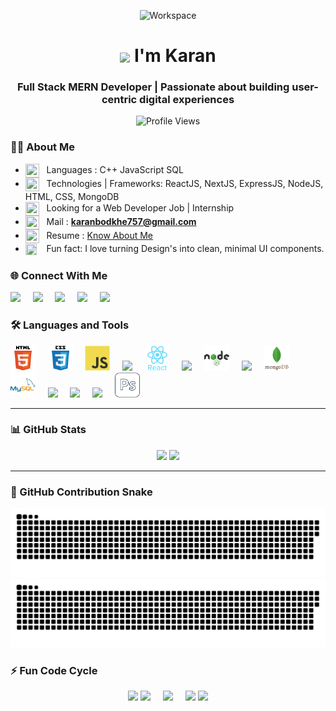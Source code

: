 <div align="center">
  
<img src="https://media3.giphy.com/media/v1.Y2lkPTc5MGI3NjExN2d2ZHN3aWxzeTlxa3psZHg3YTEza2xwZWxxN2JjZTY2a3QzcHlsbSZlcD12MV9pbnRlcm5hbF9naWZfYnlfaWQmY3Q9Zw/bGgsc5mWoryfgKBx1u/giphy.gif" alt="Workspace" width="20%"/><br>  

<h1>
  <img src="https://media4.giphy.com/media/v1.Y2lkPTc5MGI3NjExd20yemlycmJqazU5YjNhMXd5ZzRmZXV1eHQ5c3I0MGRwOGRpMzF6YSZlcD12MV9pbnRlcm5hbF9naWZfYnlfaWQmY3Q9cw/lovLgBpqzAHBvG1kI5/giphy.gif" width="60" style="vertical-align:middle;"/> I'm Karan
</h1>

<h3>Full Stack MERN Developer | Passionate about building user-centric digital experiences</h3>

![Profile Views](https://komarev.com/ghpvc/?username=karanb757&label=Profile%20views&color=0e75b6&style=flat)

</div>


### 👨‍💻 About Me

- <img src="https://github.com/SP-XD/SP-XD/blob/main/images/Developer.gif" width="22" height="22" style="vertical-align:middle;"/> &nbsp; Languages : C++ JavaScript SQL
- <img src="https://github.com/SP-XD/SP-XD/blob/main/images/hyperkitty.gif?raw=true" width="22" height="22" style="vertical-align:middle;"/> &nbsp; Technologies | Frameworks:
ReactJS, NextJS, ExpressJS, NodeJS, HTML, CSS, MongoDB
- <img src="https://media4.giphy.com/media/v1.Y2lkPTc5MGI3NjExZG9kNml6ZjNmZDB1bjFtanVxcTlrcDU4cnY1cDJmMjkweGk0ZjBucyZlcD12MV9pbnRlcm5hbF9naWZfYnlfaWQmY3Q9cw/4YCCY41GKzDuYeHnWW/giphy.gif" width="22" height="22" style="vertical-align:middle;"/> &nbsp; Looking for a Web Developer Job | Internship
- <img src="https://media1.giphy.com/media/v1.Y2lkPTc5MGI3NjExZHgyaHc2ODY2OWRpbGk0eWpqd3RnMHBtaWdpc3owM3BkdHdnamFjaiZlcD12MV9pbnRlcm5hbF9naWZfYnlfaWQmY3Q9cw/KxlbRn0HuTW7gZID83/giphy.gif" width="22" height="22" style="vertical-align:middle;"/> &nbsp; Mail : **karanbodkhe757@gmail.com**
- <img src="https://media3.giphy.com/media/v1.Y2lkPTc5MGI3NjExeDd1cXM2MjNyZzBrbmo5NDExZ3h3YWRmZXkwdzM0ZHU1eWN3YTBubiZlcD12MV9pbnRlcm5hbF9naWZfYnlfaWQmY3Q9cw/RMZWv7UqikFGIvv6m4/giphy.gif" width="22" height="22" style="vertical-align:middle;"/> &nbsp; Resume : [Know About Me](https://drive.google.com/file/d/1adqxc8raqZUcGRnjCbd8n630Ju7geyoi/view?usp=drive_link)
- <img src="https://github.com/SP-XD/SP-XD/blob/main/images/lightning.gif?raw=true" width="18" height="18" style="vertical-align:middle;"/> &nbsp;&nbsp; Fun fact: I love turning Design's into clean, minimal UI components.



### 🌐 Connect With Me
<p align="left">
<a href="https://www.linkedin.com/in/karan-bodkhe-57824524a/" target="_blank"><img src="https://raw.githubusercontent.com/rahuldkjain/github-profile-readme-generator/master/src/images/icons/Social/linked-in-alt.svg" width="40"/></a>  &nbsp;&nbsp;&nbsp;
<a href="https://instagram.com/_karan797" target="_blank"><img src="https://raw.githubusercontent.com/rahuldkjain/github-profile-readme-generator/master/src/images/icons/Social/instagram.svg" width="40"/></a>  &nbsp;&nbsp;&nbsp;
<a href="https://www.codechef.com/users/karan757" target="_blank"><img src="https://cdn.codechef.com/sites/all/themes/abessive/cc-logo.png" width="40"/></a>  &nbsp;&nbsp;&nbsp;
<a href="https://leetcode.com/u/karanbodkhe757/" target="_blank"><img src="https://raw.githubusercontent.com/rahuldkjain/github-profile-readme-generator/master/src/images/icons/Social/leet-code.svg" width="40"/></a>  &nbsp;&nbsp;&nbsp;
<a href="https://www.geeksforgeeks.org/user/karanbodc4ag/" target="_blank"><img src="https://raw.githubusercontent.com/rahuldkjain/github-profile-readme-generator/master/src/images/icons/Social/geeks-for-geeks.svg" width="40"/></a>   &nbsp;&nbsp;&nbsp;
</p>


### 🛠️ Languages and Tools
<p>
  <img src="https://raw.githubusercontent.com/devicons/devicon/master/icons/html5/html5-original-wordmark.svg" width="40"/>
  &nbsp;&nbsp;&nbsp;
  <img src="https://raw.githubusercontent.com/devicons/devicon/master/icons/css3/css3-original-wordmark.svg" width="40"/>
  &nbsp;&nbsp;&nbsp;
  <img src="https://raw.githubusercontent.com/devicons/devicon/master/icons/javascript/javascript-original.svg" width="40"/>
  &nbsp;&nbsp;&nbsp;
  <img src="https://www.vectorlogo.zone/logos/tailwindcss/tailwindcss-icon.svg" width="40"/>
  &nbsp;&nbsp;&nbsp;
  <img src="https://raw.githubusercontent.com/devicons/devicon/master/icons/react/react-original-wordmark.svg" width="40"/>
  &nbsp;&nbsp;&nbsp;
  <img src="https://i.redd.it/k3b8cs0ob8ya1.jpg" width="50"/>
  &nbsp;&nbsp;&nbsp;
  <img src="https://raw.githubusercontent.com/devicons/devicon/master/icons/nodejs/nodejs-original-wordmark.svg" width="40"/>
  &nbsp;&nbsp;&nbsp;
  <img src="https://www.pngfind.com/pngs/m/136-1363736_express-js-icon-png-transparent-png.png" width="40"/>
  &nbsp;&nbsp;&nbsp;
  <img src="https://raw.githubusercontent.com/devicons/devicon/master/icons/mongodb/mongodb-original-wordmark.svg" width="40"/>
  &nbsp;&nbsp;&nbsp;
  <img src="https://raw.githubusercontent.com/devicons/devicon/master/icons/mysql/mysql-original-wordmark.svg" width="40"/>
  &nbsp;&nbsp;&nbsp;
  <img src="https://www.vectorlogo.zone/logos/getpostman/getpostman-icon.svg" width="40"/>
  &nbsp;&nbsp;&nbsp;
  <img src="https://www.vectorlogo.zone/logos/git-scm/git-scm-icon.svg" width="40"/>
  &nbsp;&nbsp;&nbsp;
  <img src="https://www.vectorlogo.zone/logos/figma/figma-icon.svg" width="40"/>
  &nbsp;&nbsp;&nbsp;
  <img src="https://raw.githubusercontent.com/devicons/devicon/master/icons/photoshop/photoshop-line.svg" width="40"/>
</p>




---

### 📊 GitHub Stats

<div align="center">
<img src="https://github-readme-stats.vercel.app/api/top-langs?username=karanb757&show_icons=true&locale=en&layout=compact" height="150" />
<img src="https://github-readme-stats.vercel.app/api?username=karanb757&show_icons=true&locale=en" height="150" />
</div>

---

### 🐍 GitHub Contribution Snake

![GitHub Snake Light](https://raw.githubusercontent.com/karanb757/karanb757/output/github-snake.svg#gh-light-mode-only)
![GitHub Snake Dark](https://raw.githubusercontent.com/karanb757/karanb757/output/github-snake-dark.svg#gh-dark-mode-only)

### ⚡ Fun Code Cycle

<div align="center">
<img src="https://media.giphy.com/media/v1.Y2lkPWVjZjA1ZTQ3Y3E2MXViYWlnMXppbHJrbzNnY3JxOTZiNjZmenQ5eXNsNzlscGFqZCZlcD12MV9zdGlja2Vyc19zZWFyY2gmY3Q9cw/amSNX7COfkXWEIQBsz/giphy.gif" width="14%"
/>
<img src="https://media.giphy.com/media/v1.Y2lkPWVjZjA1ZTQ3eTc0ZndseXp1bmlzd2Rya2RhZTlkeG4zMHYwYTB2d3YwYmtkcnpmeSZlcD12MV9zdGlja2Vyc19zZWFyY2gmY3Q9cw/w1A0L9e4ONRmB6oBFs/giphy.gif" width="14%"/>
&nbsp;&nbsp;&nbsp;
<img src="https://media.giphy.com/media/v1.Y2lkPWVjZjA1ZTQ3cTZicjA1ejBvNm01cTYzenh1MjljZ203anUxeGxlMjd2azRqZmd4ZCZlcD12MV9zdGlja2Vyc19zZWFyY2gmY3Q9cw/ugtTrUr2ydZrcPgsAx/giphy.gif" width="14%"/>
&nbsp;&nbsp;&nbsp;
<img src="https://media.giphy.com/media/v1.Y2lkPWVjZjA1ZTQ3aXZiMzVkMjV4NW9lcXlxOHJxajQ4NWJwdHZ6bGNzaDhyZHc0cWRuNCZlcD12MV9zdGlja2Vyc19zZWFyY2gmY3Q9cw/vBm3UoSo4cnQGB9HvM/giphy.gif" width="14%"/>
<img src="https://media.giphy.com/media/v1.Y2lkPTc5MGI3NjExYTdob3g0d2xjcXlkOXJnMDNneDVscWc4cXJtejAyZGU3bG55MTBlbiZlcD12MV9zdGlja2Vyc19zZWFyY2gmY3Q9cw/13xxoHrXk4Rrdm/giphy.gif" width="20%"
/>
</div>



